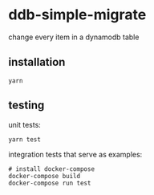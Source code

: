 # ddb-simple-migrate
change every item in a dynamodb table

## installation

```
yarn
```

## testing

unit tests:

```
yarn test
```

integration tests that serve as examples:

```
# install docker-compose
docker-compose build
docker-compose run test
```